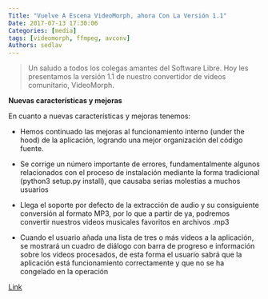 ```yaml
---
Title: "Vuelve A Escena VideoMorph, ahora Con La Versión 1.1"
Date: 2017-07-13 17:30:06
Categories: [media]
tags: [videomorph, ffmpeg, avconv]
Authors: sedlav
---
```


> Un saludo a todos los colegas amantes del Software Libre. Hoy les presentamos la versión 1.1 de nuestro convertidor de videos comunitario, VideoMorph.

**Nuevas características y mejoras**

En cuanto a nuevas características y mejoras tenemos:

* Hemos continuado las mejoras al funcionamiento interno (under the hood) de la aplicación, logrando una mejor organización del código fuente.

* Se corrige un número importante de errores, fundamentalmente algunos relacionados con el proceso de instalación mediante la forma tradicional (python3 setup.py install), que causaba serias molestias a muchos usuarios

* Llega el soporte por defecto de la extracción de audio y su consiguiente conversión al formato MP3, por lo que a partir de ya, podremos convertir nuestros videos musicales favoritos en archivos .mp3

* Cuando el usuario añada una lista de tres o más videos a la aplicación, se mostrará un cuadro de diálogo con barra de progreso e información sobre los videos procesados, de esta forma el usuario sabrá que la aplicación está funcionamiento correctamente y que no se ha congelado en la operación

[Link](https://gutl.jovenclub.cu/compartiendo-aplicaciones-videomorph-version-1-1/)

